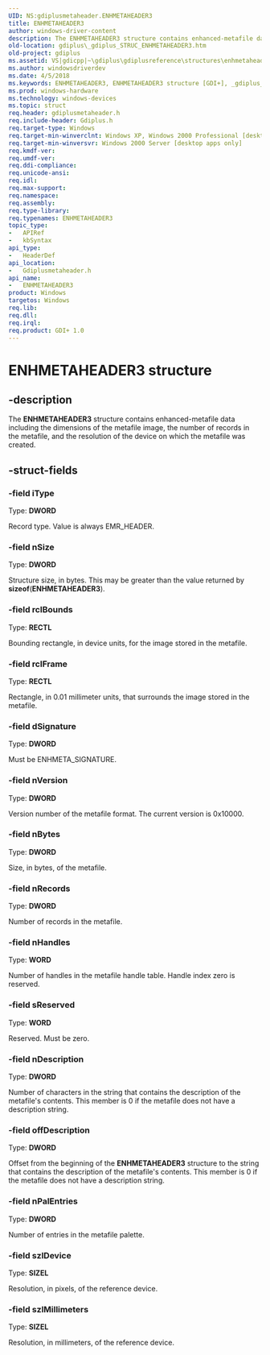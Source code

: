 ```yaml
---
UID: NS:gdiplusmetaheader.ENHMETAHEADER3
title: ENHMETAHEADER3
author: windows-driver-content
description: The ENHMETAHEADER3 structure contains enhanced-metafile data including the dimensions of the metafile image, the number of records in the metafile, and the resolution of the device on which the metafile was created.
old-location: gdiplus\_gdiplus_STRUC_ENHMETAHEADER3.htm
old-project: gdiplus
ms.assetid: VS|gdicpp|~\gdiplus\gdiplusreference\structures\enhmetaheader3.htm
ms.author: windowsdriverdev
ms.date: 4/5/2018
ms.keywords: ENHMETAHEADER3, ENHMETAHEADER3 structure [GDI+], _gdiplus_STRUC_ENHMETAHEADER3, gdiplus._gdiplus_STRUC_ENHMETAHEADER3, gdiplusmetaheader/ENHMETAHEADER3
ms.prod: windows-hardware
ms.technology: windows-devices
ms.topic: struct
req.header: gdiplusmetaheader.h
req.include-header: Gdiplus.h
req.target-type: Windows
req.target-min-winverclnt: Windows XP, Windows 2000 Professional [desktop apps only]
req.target-min-winversvr: Windows 2000 Server [desktop apps only]
req.kmdf-ver: 
req.umdf-ver: 
req.ddi-compliance: 
req.unicode-ansi: 
req.idl: 
req.max-support: 
req.namespace: 
req.assembly: 
req.type-library: 
req.typenames: ENHMETAHEADER3
topic_type:
-	APIRef
-	kbSyntax
api_type:
-	HeaderDef
api_location:
-	Gdiplusmetaheader.h
api_name:
-	ENHMETAHEADER3
product: Windows
targetos: Windows
req.lib: 
req.dll: 
req.irql: 
req.product: GDI+ 1.0
---
```


# ENHMETAHEADER3 structure


## -description


The <b>ENHMETAHEADER3</b> structure contains enhanced-metafile data including the dimensions of the metafile image, the number of records in the metafile, and the resolution of the device on which the metafile was created.


## -struct-fields




### -field iType

Type: <b>DWORD</b>

Record type. Value is always EMR_HEADER. 


### -field nSize

Type: <b>DWORD</b>

Structure size, in bytes. This may be greater than the value returned by <b>sizeof</b>(<b>ENHMETAHEADER3</b>). 


### -field rclBounds

Type: <b>RECTL</b>

Bounding rectangle, in device units, for the image stored in the metafile. 


### -field rclFrame

Type: <b>RECTL</b>

Rectangle, in 0.01 millimeter units, that surrounds the image stored in the metafile. 


### -field dSignature

Type: <b>DWORD</b>

Must be ENHMETA_SIGNATURE. 


### -field nVersion

Type: <b>DWORD</b>

Version number of the metafile format. The current version is 0x10000. 


### -field nBytes

Type: <b>DWORD</b>

Size, in bytes, of the metafile. 


### -field nRecords

Type: <b>DWORD</b>

Number of records in the metafile.


### -field nHandles

Type: <b>WORD</b>

Number of handles in the metafile handle table. Handle index zero is reserved.


### -field sReserved

Type: <b>WORD</b>

Reserved. Must be zero. 


### -field nDescription

Type: <b>DWORD</b>

Number of characters in the string that contains the description of the metafile's contents. This member is 0 if the metafile does not have a description string.


### -field offDescription

Type: <b>DWORD</b>

Offset from the beginning of the <b>ENHMETAHEADER3</b> structure to the string that contains the description of the metafile's contents. This member is 0 if the metafile does not have a description string. 


### -field nPalEntries

Type: <b>DWORD</b>

Number of entries in the metafile palette.


### -field szlDevice

Type: <b>SIZEL</b>

Resolution, in pixels, of the reference device. 


### -field szlMillimeters

Type: <b>SIZEL</b>

Resolution, in millimeters, of the reference device. 

